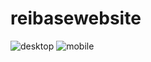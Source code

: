 # reibasewebsite
![desktop](https://user-images.githubusercontent.com/75996017/171423377-8ecb27ef-c3b4-4ec3-bb4e-ab88a7996d26.png)
![mobile](https://user-images.githubusercontent.com/75996017/171423378-5bac9abd-2844-42d6-bb41-b8dc1d659a11.png)
